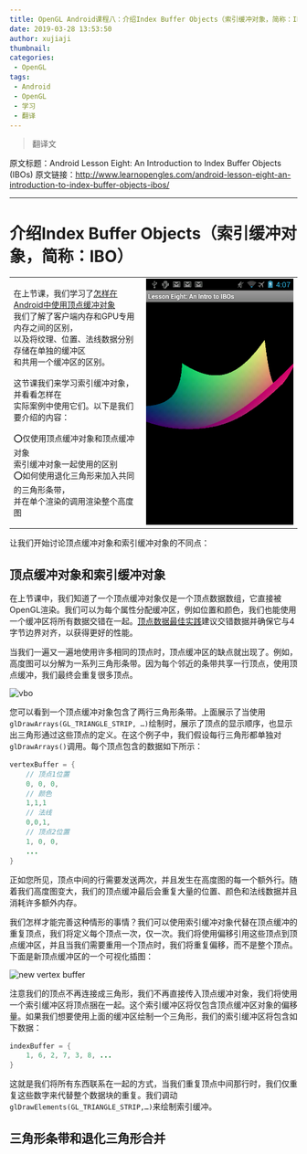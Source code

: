 ```yaml
---
title: OpenGL Android课程八：介绍Index Buffer Objects（索引缓冲对象，简称：IBO）
date: 2019-03-28 13:53:50
author: xujiaji
thumbnail:
categories:
 - OpenGL
tags:
 - Android
 - OpenGL
 - 学习
 - 翻译
---
```


> 翻译文

原文标题：Android Lesson Eight: An Introduction to Index Buffer Objects (IBOs)
原文链接：<http://www.learnopengles.com/android-lesson-eight-an-introduction-to-index-buffer-objects-ibos/>
<!-- more -->

---

# 介绍Index Buffer Objects（索引缓冲对象，简称：IBO）

|||
|-|-|
|在上节课，我们学习了[怎样在Android中使用顶点缓冲对象][7]<br>我们了解了客户端内存和GPU专用内存之间的区别，<br>以及将纹理、位置、法线数据分别存储在单独的缓冲区<br>和共用一个缓冲区的区别。<br><br>这节课我们来学习索引缓冲对象，并看看怎样在<br>实际案例中使用它们。以下是我们要介绍的内容：<br><br>⭕️仅使用顶点缓冲对象和顶点缓冲对象<br>索引缓冲对象一起使用的区别<br>⭕️如何使用退化三角形来加入共同的三角形条带，<br>并在单个渲染的调用渲染整个高度图|![screenshot][9]|

让我们开始讨论顶点缓冲对象和索引缓冲对象的不同点：

## 顶点缓冲对象和索引缓冲对象

在上节课中，我们知道了一个顶点缓冲对象仅是一个顶点数据数组，它直接被OpenGL渲染。我们可以为每个属性分配缓冲区，例如位置和颜色，我们也能使用一个缓冲区将所有数据交错在一起。[顶点数据最佳实践][10]建议交错数据并确保它与4字节边界对齐，以获得更好的性能。

当我们一遍又一遍地使用许多相同的顶点时，顶点缓冲区的缺点就出现了。例如，高度图可以分解为一系列三角形条带。因为每个邻近的条带共享一行顶点，使用顶点缓冲，我们最终会重复很多顶点。

![vbo][11]

您可以看到一个顶点缓冲对象包含了两行三角形条带。上面展示了当使用`glDrawArrays(GL_TRIANGLE_STRIP, …)`绘制时，展示了顶点的显示顺序，也显示出三角形通过这些顶点的定义。在这个例子中，我们假设每行三角形都单独对`glDrawArrays()`调用。每个顶点包含的数据如下所示：

``` java
vertexBuffer = {
    // 顶点1位置
    0, 0, 0,
    // 颜色
    1,1,1
    // 法线
    0,0,1,
    // 顶点2位置
    1, 0, 0,
    ...
}
```

正如您所见，顶点中间的行需要发送两次，并且发生在高度图的每一个额外行。随着我们高度图变大，我们的顶点缓冲最后会重复大量的位置、颜色和法线数据并且消耗许多额外内存。

我们怎样才能完善这种情形的事情？我们可以使用索引缓冲对象代替在顶点缓冲的重复顶点，我们将定义每个顶点一次，仅一次。我们将使用偏移引用这些顶点到顶点缓冲区，并且当我们需要重用一个顶点时，我们将重复偏移，而不是整个顶点。下面是新顶点缓冲区的一个可视化插图：

![new vertex buffer][12]

注意我们的顶点不再连接成三角形，我们不再直接传入顶点缓冲对象，我们将使用一个索引缓冲区将顶点捆在一起。这个索引缓冲区将仅包含顶点缓冲区对象的偏移量。如果我们想要使用上面的缓冲区绘制一个三角形，我们的索引缓冲区将包含如下数据：

``` java
indexBuffer = {
    1, 6, 2, 7, 3, 8, ...
}
```

这就是我们将所有东西联系在一起的方式，当我们重复顶点中间那行时，我们仅重复这些数字来代替整个数据块的重复。我们调动`glDrawElements(GL_TRIANGLE_STRIP,…)`来绘制索引缓冲。

## 三角形条带和退化三角形合并

[1]: https://blog.xujiaji.com/post/Learn-OpenGL-Lesson-One
[2]: https://blog.xujiaji.com/post/Learn-OpenGL-Lesson-Two
[3]: https://blog.xujiaji.com/post/Learn-OpenGL-Lesson-Three
[4]: https://blog.xujiaji.com/post/Learn-OpenGL-Lesson-Four
[5]: https://blog.xujiaji.com/post/Learn-OpenGL-Lesson-Five
[6]: https://blog.xujiaji.com/post/Learn-OpenGL-Lesson-Six
[7]: https://blog.xujiaji.com/post/Learn-OpenGL-Lesson-Seven
[8]: https://blog.xujiaji.com/post/Learn-OpenGL-Lesson-Eight
[9]: blog/learn-opengl/20190328142011.png
[10]: https://developer.apple.com/library/archive/documentation/3DDrawing/Conceptual/OpenGLES_ProgrammingGuide/TechniquesforWorkingwithVertexData/TechniquesforWorkingwithVertexData.html
[11]: blog/learn-opengl/vbo.png
[12]: blog/learn-opengl/20190422185642.png
